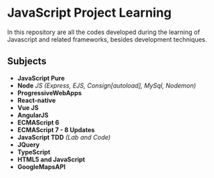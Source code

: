 # JavaScript Project Learning

In this repository are all the codes developed during the learning of Javascript and related frameworks, besides development techniques.

## Subjects

- **JavaScript Pure**
- **Node** *JS (Express, EJS, Consign[autoload], MySql, Nodemon)*
- **ProgressiveWebApps**
- **React-native**
- **Vue JS**
- **AngularJS**
- **ECMAScript 6**
- **ECMAScript 7 - 8 Updates**
- **JavaScript TDD** *(Lab and Code)*
- **JQuery**
- **TypeScript**
- **HTML5 and JavaScript**
- **GoogleMapsAPI**
